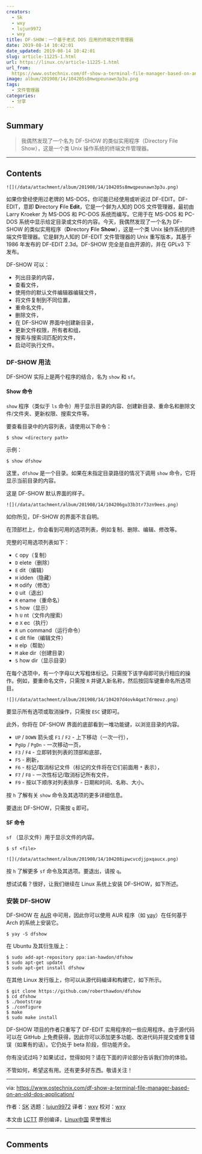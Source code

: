 ```yaml
---
creators:
  - Sk
  - wxy
  - lujun9972
  - wxy
title: DF-SHOW：一个基于老式 DOS 应用的终端文件管理器
date: 2019-08-14 10:42:01
date_updated: 2019-08-14 10:42:01
slug: article-11225-1.html
url: https://linux.cn/article-11225-1.html
url_from: 
  https://www.ostechnix.com/df-show-a-terminal-file-manager-based-on-an-old-dos-application/
image: album/201908/14/104205s8mwqpeunawn3p3u.png
tags:
  - 文件管理器
categories:
  - 分享
---
```


## Summary

> 我偶然发现了一个名为 DF-SHOW 的类似实用程序（Directory File Show），这是一个类 Unix 操作系统的终端文件管理器。

***

<!-- more -->

## Contents

`![](/data/attachment/album/201908/14/104205s8mwqpeunawn3p3u.png)`

如果你曾经使用过老牌的 MS-DOS，你可能已经使用或听说过 DF-EDIT。DF-EDIT，意即 **D**irectory **F**ile **Edit**，它是一个鲜为人知的 DOS 文件管理器，最初由 Larry Kroeker 为 MS-DOS 和 PC-DOS 系统而编写。它用于在 MS-DOS 和 PC-DOS 系统中显示给定目录或文件的内容。今天，我偶然发现了一个名为 DF-SHOW 的类似实用程序（**D**irectory **F**ile **Show**），这是一个类 Unix 操作系统的终端文件管理器。它是鲜为人知的 DF-EDIT 文件管理器的 Unix 重写版本，其基于 1986 年发布的 DF-EDIT 2.3d。DF-SHOW 完全是自由开源的，并在 GPLv3 下发布。

DF-SHOW 可以：

* 列出目录的内容，
* 查看文件，
* 使用你的默认文件编辑器编辑文件，
* 将文件复制到不同位置，
* 重命名文件，
* 删除文件，
* 在 DF-SHOW 界面中创建新目录，
* 更新文件权限，所有者和组，
* 搜索与搜索词匹配的文件，
* 启动可执行文件。

### DF-SHOW 用法

DF-SHOW 实际上是两个程序的结合，名为 `show` 和 `sf`。

#### Show 命令

`show` 程序（类似于 `ls` 命令）用于显示目录的内容、创建新目录、重命名和删除文件/文件夹、更新权限、搜索文件等。

要查看目录中的内容列表，请使用以下命令：

```shell
$ show <directory path>
```

示例：

```shell
$ show dfshow
```

这里，`dfshow` 是一个目录。如果在未指定目录路径的情况下调用 `show` 命令，它将显示当前目录的内容。

这是 DF-SHOW 默认界面的样子。

`![](/data/attachment/album/201908/14/104206gu33b3tr73zn9ees.png)`

如你所见，DF-SHOW 的界面不言自明。

在顶部栏上，你会看到可用的选项列表，例如复制、删除、编辑、修改等。

完整的可用选项列表如下：

* `C` opy（复制）
* `D` elete（删除）
* `E` dit（编辑）
* `H` idden（隐藏）
* `M` odify（修改）
* `Q` uit（退出）
* `R` ename（重命名）
* `S` how（显示）
* h `U` nt（文件内搜索）
* e `X` ec（执行）
* `R` un command（运行命令）
* `E` dit file（编辑文件）
* `H` elp（帮助）
* `M` ake dir（创建目录）
* `S` how dir（显示目录）

在每个选项中，有一个字母以大写粗体标记。只需按下该字母即可执行相应的操作。例如，要重命名文件，只需按 `R` 并键入新名称，然后按回车键重命名所选项目。

`![](/data/attachment/album/201908/14/104207d4ovk4qat7drmovz.png)`

要显示所有选项或取消操作，只需按 `ESC` 键即可。

此外，你将在 DF-SHOW 界面的底部看到一堆功能键，以浏览目录的内容。

* `UP` / `DOWN` 箭头或 `F1` / `F2` - 上下移动（一次一行），
* `PgUp` / `PgDn` - 一次移动一页，
* `F3` / `F4` - 立即转到列表的顶部和底部，
* `F5` - 刷新，
* `F6` - 标记/取消标记文件（标记的文件将在它们前面用 `*` 表示），
* `F7` / `F8` - 一次性标记/取消标记所有文件，
* `F9` - 按以下顺序对列表排序 - 日期和时间、名称、大小。

按 `h` 了解有关 `show` 命令及其选项的更多详细信息。

要退出 DF-SHOW，只需按 `q` 即可。

#### SF 命令

`sf` （显示文件）用于显示文件的内容。

```shell
$ sf <file>
```

`![](/data/attachment/album/201908/14/104208ipwcvcdjjpxqaucx.png)`

按 `h` 了解更多 `sf` 命令及其选项。要退出，请按 `q`。

想试试看？很好，让我们继续在 Linux 系统上安装 DF-SHOW，如下所述。

### 安装 DF-SHOW

DF-SHOW 在 [AUR](https://aur.archlinux.org/packages/dfshow/) 中可用，因此你可以使用 AUR 程序（如 [yay](https://www.ostechnix.com/yay-found-yet-another-reliable-aur-helper/)）在任何基于 Arch 的系统上安装它。

```shell
$ yay -S dfshow
```

在 Ubuntu 及其衍生版上：

```shell
$ sudo add-apt-repository ppa:ian-hawdon/dfshow
$ sudo apt-get update
$ sudo apt-get install dfshow
```

在其他 Linux 发行版上，你可以从源代码编译和构建它，如下所示。

```shell
$ git clone https://github.com/roberthawdon/dfshow
$ cd dfshow
$ ./bootstrap
$ ./configure
$ make
$ sudo make install
```

DF-SHOW 项目的作者只重写了 DF-EDIT 实用程序的一些应用程序。由于源代码可以在 GitHub 上免费获得，因此你可以添加更多功能、改进代码并提交或修复错误（如果有的话）。它仍处于 beta 阶段，但功能齐全。

你有没试过吗？如果试过，觉得如何？请在下面的评论部分告诉我们你的体验。

不管如何，希望这有用。还有更多好东西。敬请关注！

---

via: <https://www.ostechnix.com/df-show-a-terminal-file-manager-based-on-an-old-dos-application/>

作者：[SK](https://www.ostechnix.com/author/sk/) 选题：[lujun9972](https://github.com/lujun9972) 译者：[wxy](https://github.com/wxy) 校对：[wxy](https://github.com/wxy)

本文由 [LCTT](https://github.com/LCTT/TranslateProject) 原创编译，[Linux中国](https://linux.cn/) 荣誉推出

***

## Comments
